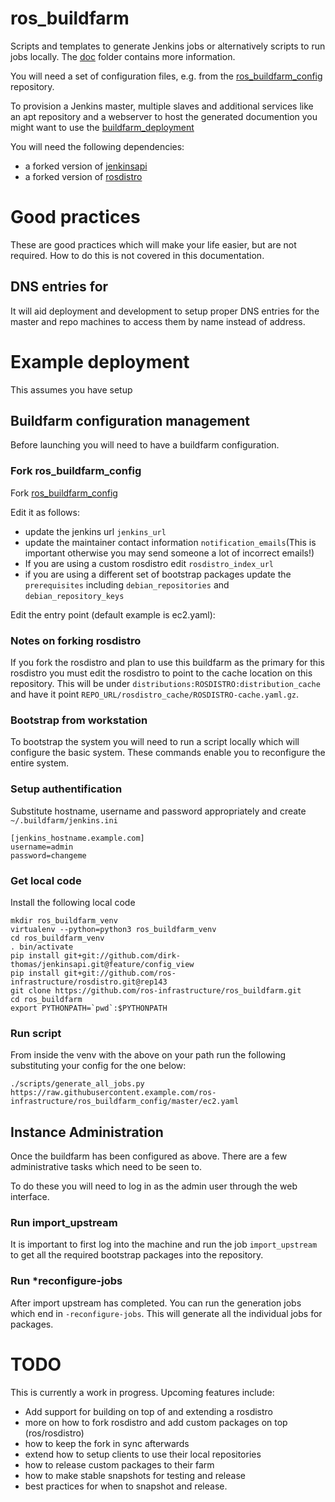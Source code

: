 # ros_buildfarm

Scripts and templates to generate Jenkins jobs or alternatively scripts to run
jobs locally. The [doc](doc/index.rst) folder contains more information.

You will need a set of configuration files, e.g. from the
[ros_buildfarm_config](https://github.com/ros-infrastructure/ros_buildfarm_config)
repository.

To provision a Jenkins master, multiple slaves and additional services like an
apt repository and a webserver to host the generated documention you might want
to use the
[buildfarm_deployment](https://github.com/ros-infrastructure/buildfarm_deployment)

You will need the following dependencies:

* a forked version of [jenkinsapi](https://github.com/dirk-thomas/jenkinsapi/tree/feature/config_view)
* a forked version of [rosdistro](https://github.com/ros-infrastructure/rosdistro/tree/rep143)

# Good practices

These are good practices which will make your life easier, but are not required.
How to do this is not covered in this documentation.

## DNS entries for
It will aid deployment and development to setup proper DNS entries for
the master and repo machines to access them by name instead of address.

# Example deployment

This assumes you have setup

## Buildfarm configuration management

Before launching you will need to have a buildfarm configuration.

### Fork ros_buildfarm_config

Fork [ros_buildfarm_config](https://github.com/ros-infrastructure/ros_buildfarm_config)

Edit it as follows:
 * update the jenkins url `jenkins_url`
 * update the maintainer contact information `notification_emails`(This is important otherwise you may send someone a lot of incorrect emails!)
 * If you are using a custom rosdistro edit `rosdistro_index_url`
 * if you are using a different set of bootstrap packages update the `prerequisites` including `debian_repositories` and `debian_repository_keys`

Edit the entry point (default example is ec2.yaml):

### Notes on forking rosdistro

If you fork the rosdistro and plan to use this buildfarm as the primary for this rosdistro you must edit the rosdistro to point to the cache location on this repository.
This will be under `distributions:ROSDISTRO:distribution_cache` and have it point `REPO_URL/rosdistro_cache/ROSDISTRO-cache.yaml.gz`.

### Bootstrap from workstation

To bootstrap the system you will need to run a script locally which will configure the basic system.
These commands enable you to reconfigure the entire system.

### Setup authentification


Substitute hostname, username and password appropriately and create `~/.buildfarm/jenkins.ini`

```
[jenkins_hostname.example.com]
username=admin
password=changeme
```

### Get local code

Install the following local code

```
mkdir ros_buildfarm_venv
virtualenv --python=python3 ros_buildfarm_venv
cd ros_buildfarm_venv
. bin/activate
pip install git+git://github.com/dirk-thomas/jenkinsapi.git@feature/config_view
pip install git+git://github.com/ros-infrastructure/rosdistro.git@rep143
git clone https://github.com/ros-infrastructure/ros_buildfarm.git
cd ros_buildfarm
export PYTHONPATH=`pwd`:$PYTHONPATH
```

### Run script

From inside the venv with the above on your path run the following substituting your config for the one below:

```
./scripts/generate_all_jobs.py https://raw.githubusercontent.example.com/ros-infrastructure/ros_buildfarm_config/master/ec2.yaml
```


## Instance Administration

Once the buildfarm has been configured as above. There are a few administrative tasks which need to be seen to.

To do these you will need to log in as the admin user through the web interface.


### Run import_upstream

It is important to first log into the machine and run the job `import_upstream` to get all the required bootstrap packages into the repository.

### Run *reconfigure-jobs


After import upstream has completed.
You can run the generation jobs which end in `-reconfigure-jobs`.
This will generate all the individual jobs for packages.



# TODO

This is currently a work in progress. Upcoming features include:

 * Add support for building on top of and extending a rosdistro
  * more on how to fork rosdistro and add custom packages on top (ros/rosdistro)
  * how to keep the fork in sync afterwards
 * extend how to setup clients to use their local repositories
 * how to release custom packages to their farm
 * how to make stable snapshots for testing and release
  * best practices for when to snapshot and release.
